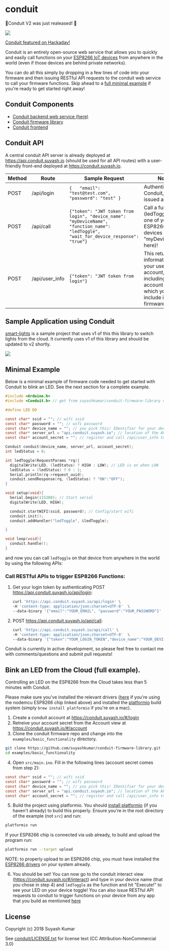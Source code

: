 # conduit
:eyes:Conduit V2 was just realeased! :eyes:

<a href="https://travis-ci.org/suyashkumar/conduit" target="_blank"><img src="https://travis-ci.org/suyashkumar/conduit.svg?branch=master" /></a>

[Conduit featured on Hackaday!](http://hackaday.com/2017/01/17/servo-controlled-iot-light-switches/)

Conduit is an entirely open-source web service that allows you to quickly and easily call functions on your [ESP8266 IoT devices](https://www.amazon.com/HiLetgo-Version-NodeMCU-Internet-Development/dp/B010O1G1ES/ref=sr_1_3?ie=UTF8&qid=1483953570&sr=8-3&keywords=nodemcu+esp8266) from anywhere in the world (even if those devices are behind private networks). 

You can do all this simply by dropping in a few lines of code into your firmware and then issuing RESTful API requests to the conduit web service to call your firmware functions. Skip ahead to a [full minimal example](README.md/#bink-an-led-from-the-cloud-full-example) if you're ready to get started right away!

## Conduit Components
* [Conduit backend web service (here)](https://github.com/suyashkumar/conduit)
* [Conduit firmware library](https://github.com/suyashkumar/conduit-firmware-library)
* [Conduit frontend](https://github.com/suyashkumar/conduit-frontend)

## Conduit API
A central conduit API server is already deployed at https://api.conduit.suyash.io (should be used for all API routes) with a user-friendly front-end deployed at https://conduit.suyash.io. 

| Method | Route          | Sample Request                                                                                                                           | Notes                                                                                                                     |
|--------|----------------|------------------------------------------------------------------------------------------------------------------------------------------|---------------------------------------------------------------------------------------------------------------------------|
| POST   | /api/login     | ``` {   "email": "test@test.com",   "password": "test" }  ```                                                                            | Authenticate with Conduit, get issued a JWT                                                                               |
| POST   | /api/call      | ```{"token": "JWT token from login", "device_name": "myDeviceName", "function_name": "ledToggle", "wait_for_device_response": "true"}``` | Call a function (ledToggle) on one of your ESP8266 devices (named "myDeviceName" here)!                                   |
| POST   | /api/user_info | ```{"token": "JWT token from login"}```                                                                                                  | This returns information about your user account, including your account  secret which you must include in your firmware. |


## Sample Application using Conduit
[smart-lights](https://github.com/suyashkumar/smart-lights) is a sample project that uses v1 of this this library to switch lights from the cloud. It currently uses v1 of this library and should be updated to v2 shortly. 

![](https://github.com/suyashkumar/smart-lights/blob/master/img/lightswitch.gif)

## Minimal Example
Below is a minimal example of firmware code needed to get started with Conduit to blink an LED. See the next section for a complete example. 
```C
#include <Arduino.h>
#include <Conduit.h> // get from suyashkumar/conduit-firmware-library or platformio

#define LED D0

const char* ssid = ""; // wifi ssid
const char* password = ""; // wifi password
const char* device_name = ""; // you pick this! IDentifier for your device
const char* server_url = "api.conduit.suyash.io"; // location of the API server
const char* account_secret = ""; // register and call /api/user_info to get this

Conduit conduit(device_name, server_url, account_secret);
int ledStatus = 0;

int ledToggle(RequestParams *rq){
  digitalWrite(LED, (ledStatus) ? HIGH : LOW); // LED is on when LOW
  ledStatus = (ledStatus) ? 0 : 1;
  Serial.println(rq->request_uuid);
  conduit.sendResponse(rq, (ledStatus) ? "ON":"OFF");
}

void setup(void){
  Serial.begin(115200); // Start serial
  digitalWrite(LED, HIGH);

  conduit.startWIFI(ssid, password); // Config/start wifi
  conduit.init();
  conduit.addHandler("ledToggle", &ledToggle);

}

void loop(void){
  conduit.handle();
}
```

and now you can call `ledToggle` on that device from anywhere in the world by using the following APIs:

### Call RESTful APIs to trigger ESP8266 Functions: 
1) Get your login token by authenticating
POST https://api.conduit.suyash.io/api/login:
   ```sh
   curl 'https://api.conduit.suyash.io/api/login' \
   -H 'content-type: application/json;charset=UTF-8'  \
   --data-binary '{"email":"YOUR_EMAIL", "password":"YOUR_PASSWORD"}' --compressed
    ```

2) POST https://api.conduit.suyash.io/api/call:

   ```sh
   curl 'https://api.conduit.suyash.io/api/call' \
   -H 'content-type: application/json;charset=UTF-8'  \
   --data-binary '{"token":"YOUR_LOGIN_TOKEN","device_name":"YOUR_DEVICE_NAME","function_name":"ledToggle","wait_for_device_response":true}' --compressed
    ```


Conduit is currently in active development, so please feel free to contact me with comments/questions and submit pull requests!

## Bink an LED from the Cloud (full example).
Controlling an LED on the ESP8266 from the Cloud takes less than 5 minutes with Conduit. 

Please make sure you've installed the relevant drivers ([here](https://www.silabs.com/products/mcu/Pages/USBtoUARTBridgeVCPDrivers.aspx) if you're using the nodemcu ESP8266 chip linked above) and installed the [platformio](http://docs.platformio.org/en/latest/installation.html) build system (simply `brew install platformio` if you're on a mac).

1. Create a conduit account at https://conduit.suyash.io/#/login
2. Retreive your account secret from the Account view at https://conduit.suyash.io/#/account
3. Clone the conduit firmware repo and change into the `examples/basic_functionality` directory.

  ```sh
  git clone https://github.com/suyashkumar/conduit-firmware-library.git
  cd examples/basic_functionality
  ```
4. Open `src/main.ino`. Fill in the following lines (account secret comes from step 2):

  ```C
const char* ssid = ""; // wifi ssid
const char* password = ""; // wifi password
const char* device_name = ""; // you pick this! IDentifier for your device
const char* server_url = "api.conduit.suyash.io"; // location of the API server
const char* account_secret = ""; // register and call /api/user_info to get this
  ```
5. Build the project using platformio. You should [install platformio](http://docs.platformio.org/en/latest/installation.html#python-package-manager) (if you haven't already) to build this properly. Ensure you're in the root directory of the example (not `src`) and run:

  ```sh
  platformio run
  ```
  If your ESP8266 chip is connected via usb already, to build and upload the program run:
  ```sh
  platformio run --target upload
  ```
  NOTE: to properly upload to an ESP8266 chip, you must have installed the [ESP8266 drivers](https://www.silabs.com/products/mcu/Pages/USBtoUARTBridgeVCPDrivers.aspx) on your system already.

6. You should be set! You can now go to the conduit interact view (https://conduit.suyash.io/#/interact) and type in your device name (that you chose in step 4) and `ledToggle` as the function and hit "Execute!" to see your LED on your device toggle! You can also issue RESTful API requests to conduit to trigger functions on your device from any app that you build as mentioned [here]()


## License 
Copyright (c) 2018 Suyash Kumar

See [conduit/LICENSE.txt](https://github.com/suyashkumar/conduit/blob/master/LICENSE.txt) for license text (CC Attribution-NonCommercial 3.0)
